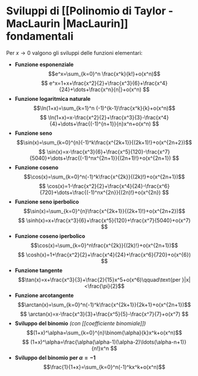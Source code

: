 # Sviluppi di [[Polinomio di Taylor - MacLaurin |MacLaurin]] fondamentali

Per $x\to 0$ valgono gli sviluppi delle funzioni elementari:

- **Funzione esponenziale**
$$e^x=\sum_{k=0}^n \frac{x^k}{k!}+o(x^n)$$
$$
e^x=1+x+\frac{x^2}{2}+\frac{x^3}{6}+\frac{x^4}{24}+\dots+\frac{x^n}{n|}+o(x^n)
$$
- **Funzione logaritmica naturale**
$$\ln(1+x)=\sum_{k=1}^n (-1)^{k-1}\frac{x^k}{k}+o(x^n)$$
$$
\ln(1+x)=x-\frac{x^2}{2}+\frac{x^3}{3}-\frac{x^4}{4}+\dots+\frac{(-1)^{n+1}}{n}x^n+o(x^n)
$$
- **Funzione seno** 
$$\sin(x)=\sum_{k=0}^{n}(-1)^k\frac{x^{2k+1}}{(2k+1)!}+o(x^{2n+2})$$
$$
\sin(x)=x-\frac{x^3}{6}+\frac{x^5}{120}-\frac{x^7}{5040}+\dots+\frac{(-1)^nx^{2n+1}}{(2n+1)!}+o(x^{2n+1})
$$
- **Funzione coseno**
$$\cos(x)=\sum_{k=0}^n(-1)^k\frac{x^{2k}}{(2k)!}+o(x^{2n+1})$$
$$
\cos(x)=1-\frac{x^2}{2}+\frac{x^4}{24}-\frac{x^6}{720}+\dots+\frac{(-1)^nx^{2n}}{(2n)!}+o(x^{2n})
$$
- **Funzione seno iperbolico**
$$\sin(x)=\sum_{k=0}^{n}\frac{x^{2k+1}}{(2k+1)!}+o(x^{2n+2})$$
$$
\sinh(x)=x+\frac{x^3}{6}+\frac{x^5}{120}+\frac{x^7}{5040}+o(x^7)
$$
- **Funzione coseno iperbolico**
$$\cos(x)=\sum_{k=0}^n\frac{x^{2k}}{(2k)!}+o(x^{2n+1})$$
$$
\cosh(x)=1+\frac{x^2}{2}+\frac{x^4}{24}+\frac{x^6}{720}+o(x^{6})
$$
- **Funzione tangente**
$$\tan(x)=x+\frac{x^3}{3}+\frac{2}{15}x^5+o(x^6)\qquad\text{per }|x|<\frac{\pi}{2}$$
- **Funzione arcotangente**
$$\arctan(x)=\sum_{k=0}^n(-1)^k\frac{x^{2k+1}}{2k+1}+o(x^{2n+1})$$
$$
\arctan(x)=x-\frac{x^3}{3}+\frac{x^5}{5}-\frac{x^7}{7}+o(x^7)
$$
- **Sviluppo del binomio** *(con [[coefficiente binomiale]])*
$$(1+x)^\alpha=\sum_{k=0}^{n}\binom{\alpha}{k}x^k+o(x^n)$$
$$
(1+x)^\alpha=\frac{\alpha(\alpha-1)(\alpha-2)\ldots(\alpha-n+1)}{n!}x^n
$$
- **Sviluppo del binomio per $\alpha=-1$**
$$\frac{1}{1+x}=\sum_{k=0}^n(-1)^kx^k+o(x^n)$$

